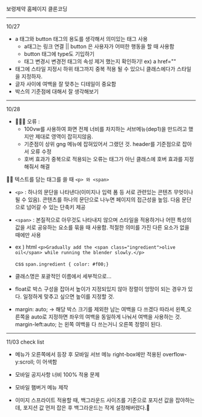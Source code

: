 보령제약 홈페이지 클론코딩

---

10/27

- a 태그와 button 태그의 용도를 생각해서 의미있는 태그 사용
  - a태그는 링크 연결 || button 은 사용자가 어떠한 행동을 할 때 사용함
  - button 태그에 type도 기입하기
  - 태그 변경시 변경전 태그의 속성 제거 했는지 확인하기! ex) a href=""
- 태그에 스타일 지정시 하위 태그까지 중복 적용 될 수 있으니 클래스에다가 스타일을 지정하자.
- 글자 사이에 여백을 잘 맞추는 디테일이 중요함
- 박스의 기준점에 대해서 잘 생각해보기

---

10/28

- 👨🏻‍💻 오류 :
  - 100vw를 사용하여 화면 전체 너비를 차지하는 서브메뉴(dep1)을 만드려고 했지만 제대로 영역이 잡히지않음.
  - 기준점이 상위 gng 메뉴에 잡혀있어서 그랬던 것. header를 기준점으로 잡아서 오류 수정
  - 호버 효과가 중복으로 적용되는 오류는 태그가 아닌 클래스에 호버 효과를 지정해줘서 해결

✍🏻 텍스트를 담는 태그를 쓸 때 `<p> 와 <span>`

- `<p>` : 하나의 문단을 나타낸다(이미지나 입력 폼 등 서로 관련있는 콘텐츠 무엇이나 될 수 있음). 콘텐츠를 하나의 문단으로 나누면 페이지의 접근성을 높임. 다음 문단으로 넘어갈 수 있는 단축키 제공

- `<span>` : 본질적으로 아무것도 나타내지 않으며 스타일을 적용하거나 어떤 특성의 값을 서로 공유하는 요소를 묶을 때 사용함. 적절한 의미를 가진 다른 요소가 없을 때에만 사용
- ex )
  html
  `<p>Gradually add the <span class="ingredient">olive oil</span> while running the blender slowly.</p>`

  css
  `span.ingredient { color: #f00;}`

- 클래스명은 포괄적인 이름에서 세부적으로...
- float로 박스 구성을 잡아서 높이가 지정되있지 않아 정렬이 엉망이 되는 경우가 있다. 일정하게 맞추고 싶으면 높이를 지정할 것.
- margin: auto; -> 해당 박스 크기를 제외한 남는 여백을 다 쓰겠다 따라서 왼쪽,오른쪽을 auto로 지정하면 좌우의 여백을 동일하게 나눠서 여백을 사용하는 것. margin-left:auto; 는 왼쪽 여백을 다 쓰는거니 오른쪽 정렬이 된다.

---

11/03
check list

- 메뉴가 오른쪽에서 등장 후 모바일 서브 메뉴 right-box에만 적용된 overflow-y:scroll; 이 어색함
- 모바일 공지사항 너비 100% 적용 문제
- 모바일 햄버거 메뉴 제작

- 이미지 스프라이트 적용할 때, 백그라운드 사이즈를 기준으로 포지션 값을 잡야하는데, 포지션 값 먼저 잡은 후 백그라운드는 작게 설정해버렸다.🔨
